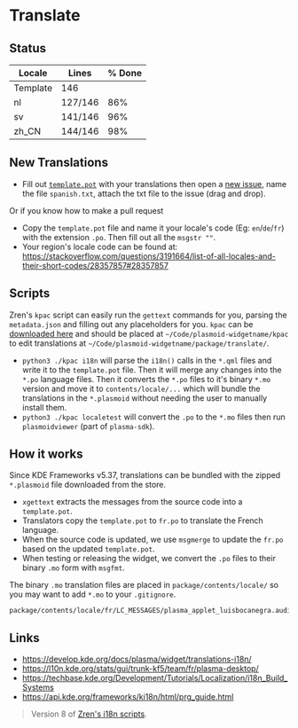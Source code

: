 # Translate

## Status

|  Locale  |  Lines  | % Done|
|----------|---------|-------|
| Template |     146 |       |
| nl       | 127/146 |   86% |
| sv       | 141/146 |   96% |
| zh_CN    | 144/146 |   98% |


## New Translations

* Fill out [`template.pot`](template.pot) with your translations then open a [new issue](https://github.com/luisbocanegra/kurve/issues/new), name the file `spanish.txt`, attach the txt file to the issue (drag and drop).

Or if you know how to make a pull request

* Copy the `template.pot` file and name it your locale's code (Eg: `en`/`de`/`fr`) with the extension `.po`. Then fill out all the `msgstr ""`.
* Your region's locale code can be found at: https://stackoverflow.com/questions/3191664/list-of-all-locales-and-their-short-codes/28357857#28357857

## Scripts

Zren's `kpac` script can easily run the `gettext` commands for you, parsing the `metadata.json` and filling out any placeholders for you. `kpac` can be [downloaded here](https://github.com/Zren/plasma-applet-lib/blob/master/kpac) and should be placed at `~/Code/plasmoid-widgetname/kpac` to edit translations at `~/Code/plasmoid-widgetname/package/translate/`.


* `python3 ./kpac i18n` will parse the `i18n()` calls in the `*.qml` files and write it to the `template.pot` file. Then it will merge any changes into the `*.po` language files. Then it converts the `*.po` files to it's binary `*.mo` version and move it to `contents/locale/...` which will bundle the translations in the `*.plasmoid` without needing the user to manually install them.
* `python3 ./kpac localetest` will convert the `.po` to the `*.mo` files then run `plasmoidviewer` (part of `plasma-sdk`).

## How it works

Since KDE Frameworks v5.37, translations can be bundled with the zipped `*.plasmoid` file downloaded from the store.

* `xgettext` extracts the messages from the source code into a `template.pot`.
* Translators copy the `template.pot` to `fr.po` to translate the French language.
* When the source code is updated, we use `msgmerge` to update the `fr.po` based on the updated `template.pot`.
* When testing or releasing the widget, we convert the `.po` files to their binary `.mo` form with `msgfmt`.

The binary `.mo` translation files are placed in `package/contents/locale/` so you may want to add `*.mo` to your `.gitignore`.

```
package/contents/locale/fr/LC_MESSAGES/plasma_applet_luisbocanegra.audio.visualizer.mo
```

## Links

* https://develop.kde.org/docs/plasma/widget/translations-i18n/
* https://l10n.kde.org/stats/gui/trunk-kf5/team/fr/plasma-desktop/
* https://techbase.kde.org/Development/Tutorials/Localization/i18n_Build_Systems
* https://api.kde.org/frameworks/ki18n/html/prg_guide.html

> Version 8 of [Zren's i18n scripts](https://github.com/Zren/plasma-applet-lib).
